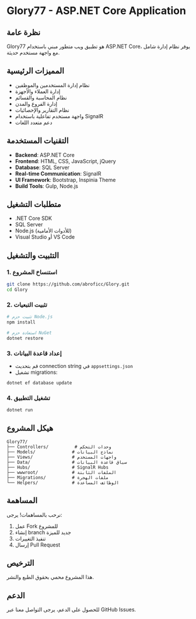 # Glory77 - ASP.NET Core Application

## نظرة عامة
Glory77 هو تطبيق ويب متطور مبني باستخدام ASP.NET Core، يوفر نظام إدارة شامل مع واجهة مستخدم حديثة.

## المميزات الرئيسية
- نظام إدارة المستخدمين والموظفين
- إدارة العملاء والأجهزة
- نظام المحاسبة والقسائم
- إدارة الفروع والمدن
- نظام التقارير والإحصائيات
- واجهة مستخدم تفاعلية باستخدام SignalR
- دعم متعدد اللغات

## التقنيات المستخدمة
- **Backend**: ASP.NET Core
- **Frontend**: HTML, CSS, JavaScript, jQuery
- **Database**: SQL Server
- **Real-time Communication**: SignalR
- **UI Framework**: Bootstrap, Inspinia Theme
- **Build Tools**: Gulp, Node.js

## متطلبات التشغيل
- .NET Core SDK
- SQL Server
- Node.js (للأدوات الأمامية)
- Visual Studio أو VS Code

## التثبيت والتشغيل

### 1. استنساخ المشروع
```bash
git clone https://github.com/abroficc/Glory.git
cd Glory
```

### 2. تثبيت التبعيات
```bash
# تثبيت حزم Node.js
npm install

# استعادة حزم NuGet
dotnet restore
```

### 3. إعداد قاعدة البيانات
- قم بتحديث connection string في `appsettings.json`
- تشغيل migrations:
```bash
dotnet ef database update
```

### 4. تشغيل التطبيق
```bash
dotnet run
```

## هيكل المشروع
```
Glory77/
├── Controllers/          # وحدات التحكم
├── Models/              # نماذج البيانات
├── Views/               # واجهات المستخدم
├── Data/                # سياق قاعدة البيانات
├── Hubs/                # SignalR Hubs
├── wwwroot/             # الملفات الثابتة
├── Migrations/          # ملفات الهجرة
└── Helpers/             # الوظائف المساعدة
```

## المساهمة
نرحب بالمساهمات! يرجى:
1. عمل Fork للمشروع
2. إنشاء branch جديد للميزة
3. تنفيذ التغييرات
4. إرسال Pull Request

## الترخيص
هذا المشروع محمي بحقوق الطبع والنشر.

## الدعم
للحصول على الدعم، يرجى التواصل معنا عبر GitHub Issues.
